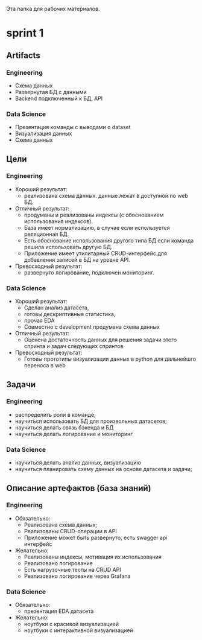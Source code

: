 Эта папка для рабочих материалов.

# sprint 1

## Artifacts

### Engineering

* Схема данных
* Развернутая БД с данными
* Backend подключенный к БД, API

### Data Science

* Презентация команды с выводами о dataset
* Визуализация данных
* Схема данных


## Цели

### Engineering

* Хороший результат: 
    * реализована схема данных. данные лежат в доступной по web БД. 
* Отличный результат: 
    * продуманы и реализованы индексы (с обоснованием использования индексов). 
    * База имеет нормализацию, в случае если используется реляционная БД.
    * Есть обоснование использования другого типа БД если команда решила использовать другую БД.
    * Приложение имеет утилитарный CRUD-интерфейс для добавления записей в БД на уровне API. 
* Превосходный результат: 
    * развернуто логирование, подключен мониторинг.

### Data Science

* Хороший результат:
    * Сделан анализ датасета, 
    * готовы дескриптивные статистика, 
    * прочая EDA
    * Совместно с development продумана схема данных
* Отличный результат:
    * Оценена достаточность данных для решения задачи этого спринта и задач следующих спринтов
* Превосходный результат:
    * Готовы прототипы визуализации данных в python для дальнейшго переноса в web

## Задачи

### Engineering
* распределить роли в команде; 
* научиться использовать БД для произвольных датасетов; 
* научиться делать связь бэкенда и БД
* научиться делать логирование и мониторинг

### Data Science
* научиться делать анализ данных, визуализацию
* научиться планировать схему данных на основе датасета и задачи;


## Описание артефактов (база знаний)

### Engineering
* Обязательно: 
    * Реализована схема данных; 
    * Реализованы CRUD-операции в API
    * Приложение может быть развернуто, есть swagger api интерфейс
* Желательно:
    * Реализованы индексы, мотивация их использования
    * Реализовано логирование
    * Есть нагрузочные тесты на CRUD API
    * Реализовано логирование через Grafana

### Data Science
* Обязательно:
    * презентация EDA датасета
* Желательно:
    * ноутбуки с красивой визуализацией
    * ноутбуки с интерактивной визуализацией



